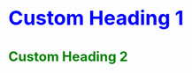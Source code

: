 <h1 style="font-size: 36px; color: blue;">Custom Heading 1</h1>
<h2 style="font-size: 24px; color: green;">Custom Heading 2</h2>
